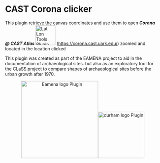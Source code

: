 # CAST Corona clicker

This plugin retrieve the canvas coordinates and use them to open ***Corona @ CAST Atlas*** <img src="https://logo.cast.uark.edu/logo/logo-text-horizontal-light-320x104.png" alt="Lat Lon Tools Plugin" width="64"> (https://corona.cast.uark.edu/) zoomed and located in the location clicked

This plugin was created as part of the EAMENA project to aid in the documentation of archaeological sites. but also as an exploratory tool for the CLaSS project to compare shapes of archaeological sites before the urban growth after 1970.
<div style="text-align:center"><img src="https://eamena.org/sites/default/files/styles/site_logo/public/styles/site_logo/public/eamena/site-logo/eamena_acronym_fullname_leic_arc_durf.png" alt="Eamena logo Plugin" width="250"><img src="https://www.durham.ac.uk/media/durham-university/site-assets/image/logo-dark.svg" alt="durham logo Plugin" width="150"></div>

